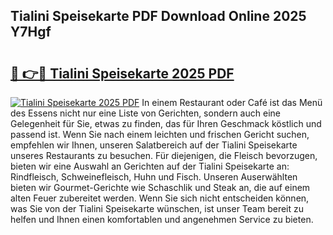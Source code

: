 ## Tialini Speisekarte PDF Download Online 2025 Y7Hgf

# <h2><a href="http://gc7rnq.nevu.top/?p=Tialini+Speisekarte">🔗 👉🔴 Tialini Speisekarte 2025 PDF</a></h2>

[![Tialini Speisekarte 2025 PDF](https://i.imgur.com/dBaPXMq.png)](http://gc7rnq.nevu.top/?p=Tialini+Speisekarte)
In einem Restaurant oder Café ist das Menü des Essens nicht nur eine Liste von Gerichten, sondern auch eine Gelegenheit für Sie, etwas zu finden, das für Ihren Geschmack köstlich und passend ist. Wenn Sie nach einem leichten und frischen Gericht suchen, empfehlen wir Ihnen, unseren Salatbereich auf der Tialini Speisekarte unseres Restaurants zu besuchen. Für diejenigen, die Fleisch bevorzugen, bieten wir eine Auswahl an Gerichten auf der Tialini Speisekarte an: Rindfleisch, Schweinefleisch, Huhn und Fisch. Unseren Auserwählten bieten wir Gourmet-Gerichte wie Schaschlik und Steak an, die auf einem alten Feuer zubereitet werden. Wenn Sie sich nicht entscheiden können, was Sie von der Tialini Speisekarte wünschen, ist unser Team bereit zu helfen und Ihnen einen komfortablen und angenehmen Service zu bieten.
